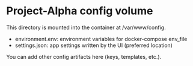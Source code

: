 # Project-Alpha config volume

This directory is mounted into the container at /var/www/config.

- environment.env: environment variables for docker-compose env_file
- settings.json: app settings written by the UI (preferred location)

You can add other config artifacts here (keys, templates, etc.).
